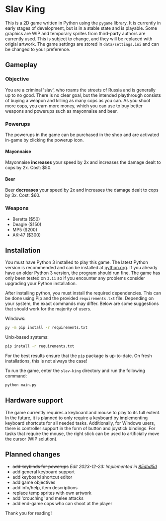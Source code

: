 # Slav King

This is a 2D game written in Python using the `pygame` library. It is currently in early stages of development, but is in a stable state and is playable.
Some graphics are WIP and temporary sprites from third-party authors are currently used. This is subject to change, and they will be replaced with origial artwork.
The game settings are stored in `data/settings.ini` and can be changed to your preference.

## Gameplay

### Objective

You are a criminal 'slav', who roams the streets of Russia and is generally up to no good.
There is no clear goal, but the intended playthrough consists of buying a weapon and killing as many cops as you can.
As you shoot more cops, you earn more money, which you can use to buy better weapons and powerups such as mayonnaise and beer.

### Powerups

The powerups in the game can be purchased in the shop and are activated in-game by clicking the powerup icon.

#### Mayonnaise

Mayonnaise **increases** your speed by 2x and increases the damage dealt to cops by 2x. Cost: $50.

#### Beer

Beer **decreases** your speed by 2x and increases the damage dealt to cops by 3x. Cost: $60.

### Weapons

- Beretta ($50)
- Deagle ($150)
- MP5 ($200)
- AK-47 ($300)

## Installation

You must have Python 3 installed to play this game. The latest Python version is recommended and can be installed at [python.org](https://www.python.org/downloads/).
If you already have an older Python 3 version, the program should run fine.
The game has only been tested on `3.11` so if you encounter any problems consider upgrading your Python installation.

After installing python, you must install the required dependencies.
This can be done using Pip and the provided `requirements.txt` file.
Depending on your system, the exact commands may differ.
Below are some suggestions that should work for the majority of users.

Windows:

```sh
py -m pip install -r requirements.txt
```

Unix-based systems:

```sh
pip install -r requirements.txt
```

For the best results ensure that the `pip` package is up-to-date.
On fresh installations, this is not always the case!

To run the game, enter the `slav-king` directory and run the following command:

```sh
python main.py
```

## Hardware support

The game currently requires a keyboard and mouse to play to its full extent.
In the future, it is planned to only require a keyboard by implementing keyboard shortcuts for all needed tasks.
Additionally, for Windows users, there is controller support in the form of button and joystick bindings.
For tasks that require the mouse, the right stick can be used to artificially move the cursor (WIP solution).

## Planned changes

- ~~add keybinds for powerups~~ *Edit 2023-12-23: Implemented in [85dbd5d](https://github.com/kguzek/slav-king/commit/85dbd5d3440a44535ec54e8df509c0d0bbc3d3c5)*
- add general keyboard support
- add keyboard shortcut editor
- add game objectives
- add info/help, item descriptions
- replace temp sprites with own artwork
- add 'crouching' and melee attacks
- add end-game cops who can shoot at the player

Thank you for reading!
